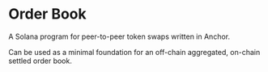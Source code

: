 # Order Book

A Solana program for peer-to-peer token swaps written in Anchor.  

Can be used as a minimal foundation for an off-chain aggregated, on-chain settled order book.